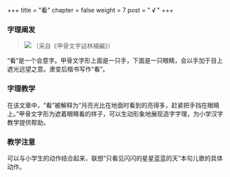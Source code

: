 +++
title = "看"
chapter = false
weight = 7
post = "<b> √ </b>"
+++
### 字理阐发
> ![](images/看.png)
（采自《甲骨文字詁林補編》）


“看”是一个会意字。甲骨文字形上面是一只手，下面是一只眼睛，会以手加于目上遮光远望之意。隶变后楷书写作“看”。
### 字理教学
在该文章中，“看”被解释为“月亮光比在地面时看到的亮得多，赶紧把手挡在眼睛上。”甲骨文字形为遮着眼睛看的样子，可以生动形象地展现造字字理，为小学汉字教学提供帮助。
### 教学注意
可以与小学生的动作结合起来，联想“只看见闪闪的星星蓝蓝的天”本句儿歌的具体动作。